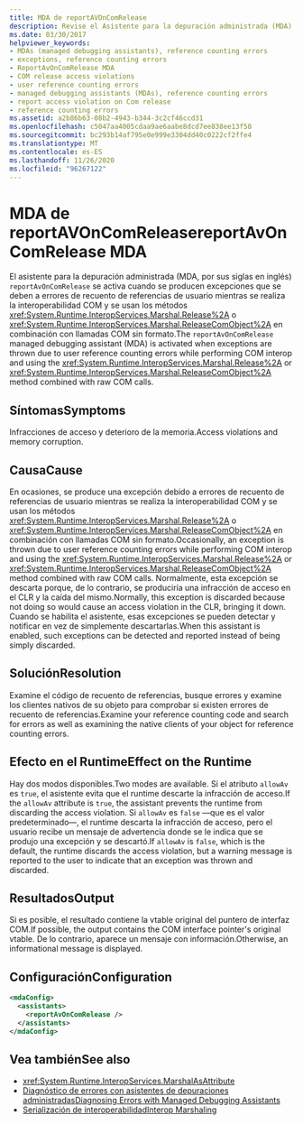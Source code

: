 ```yaml
---
title: MDA de reportAVOnComRelease
description: Revise el Asistente para la depuración administrada (MDA) de reportAvOnComRelease, que puede activarse debido a infracciones de acceso y a daños en la memoria en .NET.
ms.date: 03/30/2017
helpviewer_keywords:
- MDAs (managed debugging assistants), reference counting errors
- exceptions, reference counting errors
- ReportAvOnComRelease MDA
- COM release access violations
- user reference counting errors
- managed debugging assistants (MDAs), reference counting errors
- report access violation on Com release
- reference counting errors
ms.assetid: a2b86b63-08b2-4943-b344-3c2cf46ccd31
ms.openlocfilehash: c5047aa4005cdaa9ae6aabe8dcd7ee838ee13f58
ms.sourcegitcommit: bc293b14af795e0e999e3304dd40c0222cf2ffe4
ms.translationtype: MT
ms.contentlocale: es-ES
ms.lasthandoff: 11/26/2020
ms.locfileid: "96267122"
---
```

# <a name="reportavoncomrelease-mda"></a><span data-ttu-id="223eb-103">MDA de reportAVOnComRelease</span><span class="sxs-lookup"><span data-stu-id="223eb-103">reportAvOnComRelease MDA</span></span>

<span data-ttu-id="223eb-104">El asistente para la depuración administrada (MDA, por sus siglas en inglés) `reportAvOnComRelease` se activa cuando se producen excepciones que se deben a errores de recuento de referencias de usuario mientras se realiza la interoperabilidad COM y se usan los métodos <xref:System.Runtime.InteropServices.Marshal.Release%2A> o <xref:System.Runtime.InteropServices.Marshal.ReleaseComObject%2A> en combinación con llamadas COM sin formato.</span><span class="sxs-lookup"><span data-stu-id="223eb-104">The `reportAvOnComRelease` managed debugging assistant (MDA) is activated when exceptions are thrown due to user reference counting errors while performing COM interop and using the <xref:System.Runtime.InteropServices.Marshal.Release%2A> or <xref:System.Runtime.InteropServices.Marshal.ReleaseComObject%2A> method combined with raw COM calls.</span></span>  
  
## <a name="symptoms"></a><span data-ttu-id="223eb-105">Síntomas</span><span class="sxs-lookup"><span data-stu-id="223eb-105">Symptoms</span></span>  

 <span data-ttu-id="223eb-106">Infracciones de acceso y deterioro de la memoria.</span><span class="sxs-lookup"><span data-stu-id="223eb-106">Access violations and memory corruption.</span></span>  
  
## <a name="cause"></a><span data-ttu-id="223eb-107">Causa</span><span class="sxs-lookup"><span data-stu-id="223eb-107">Cause</span></span>  

 <span data-ttu-id="223eb-108">En ocasiones, se produce una excepción debido a errores de recuento de referencias de usuario mientras se realiza la interoperabilidad COM y se usan los métodos <xref:System.Runtime.InteropServices.Marshal.Release%2A> o <xref:System.Runtime.InteropServices.Marshal.ReleaseComObject%2A> en combinación con llamadas COM sin formato.</span><span class="sxs-lookup"><span data-stu-id="223eb-108">Occasionally, an exception is thrown due to user reference counting errors while performing COM interop and using the <xref:System.Runtime.InteropServices.Marshal.Release%2A> or <xref:System.Runtime.InteropServices.Marshal.ReleaseComObject%2A> method combined with raw COM calls.</span></span> <span data-ttu-id="223eb-109">Normalmente, esta excepción se descarta porque, de lo contrario, se produciría una infracción de acceso en el CLR y la caída del mismo.</span><span class="sxs-lookup"><span data-stu-id="223eb-109">Normally, this exception is discarded because not doing so would cause an access violation in the CLR, bringing it down.</span></span> <span data-ttu-id="223eb-110">Cuando se habilita el asistente, esas excepciones se pueden detectar y notificar en vez de simplemente descartarlas.</span><span class="sxs-lookup"><span data-stu-id="223eb-110">When this assistant is enabled, such exceptions can be detected and reported instead of being simply discarded.</span></span>  
  
## <a name="resolution"></a><span data-ttu-id="223eb-111">Solución</span><span class="sxs-lookup"><span data-stu-id="223eb-111">Resolution</span></span>  

 <span data-ttu-id="223eb-112">Examine el código de recuento de referencias, busque errores y examine los clientes nativos de su objeto para comprobar si existen errores de recuento de referencias.</span><span class="sxs-lookup"><span data-stu-id="223eb-112">Examine your reference counting code and search for errors as well as examining the native clients of your object for reference counting errors.</span></span>  
  
## <a name="effect-on-the-runtime"></a><span data-ttu-id="223eb-113">Efecto en el Runtime</span><span class="sxs-lookup"><span data-stu-id="223eb-113">Effect on the Runtime</span></span>  

 <span data-ttu-id="223eb-114">Hay dos modos disponibles.</span><span class="sxs-lookup"><span data-stu-id="223eb-114">Two modes are available.</span></span> <span data-ttu-id="223eb-115">Si el atributo `allowAv` es `true`, el asistente evita que el runtime descarte la infracción de acceso.</span><span class="sxs-lookup"><span data-stu-id="223eb-115">If the `allowAv` attribute is `true`, the assistant prevents the runtime from discarding the access violation.</span></span> <span data-ttu-id="223eb-116">Si `allowAv` es `false` —que es el valor predeterminado—, el runtime descarta la infracción de acceso, pero el usuario recibe un mensaje de advertencia donde se le indica que se produjo una excepción y se descartó.</span><span class="sxs-lookup"><span data-stu-id="223eb-116">If `allowAv` is `false`, which is the default, the runtime discards the access violation, but a warning message is reported to the user to indicate that an exception was thrown and discarded.</span></span>  
  
## <a name="output"></a><span data-ttu-id="223eb-117">Resultados</span><span class="sxs-lookup"><span data-stu-id="223eb-117">Output</span></span>  

 <span data-ttu-id="223eb-118">Si es posible, el resultado contiene la vtable original del puntero de interfaz COM.</span><span class="sxs-lookup"><span data-stu-id="223eb-118">If possible, the output contains the COM interface pointer's original vtable.</span></span> <span data-ttu-id="223eb-119">De lo contrario, aparece un mensaje con información.</span><span class="sxs-lookup"><span data-stu-id="223eb-119">Otherwise, an informational message is displayed.</span></span>  
  
## <a name="configuration"></a><span data-ttu-id="223eb-120">Configuración</span><span class="sxs-lookup"><span data-stu-id="223eb-120">Configuration</span></span>  
  
```xml  
<mdaConfig>  
  <assistants>  
    <reportAvOnComRelease />  
  </assistants>  
</mdaConfig>  
```  
  
## <a name="see-also"></a><span data-ttu-id="223eb-121">Vea también</span><span class="sxs-lookup"><span data-stu-id="223eb-121">See also</span></span>

- <xref:System.Runtime.InteropServices.MarshalAsAttribute>
- [<span data-ttu-id="223eb-122">Diagnóstico de errores con asistentes de depuraciones administradas</span><span class="sxs-lookup"><span data-stu-id="223eb-122">Diagnosing Errors with Managed Debugging Assistants</span></span>](diagnosing-errors-with-managed-debugging-assistants.md)
- [<span data-ttu-id="223eb-123">Serialización de interoperabilidad</span><span class="sxs-lookup"><span data-stu-id="223eb-123">Interop Marshaling</span></span>](../interop/interop-marshaling.md)
